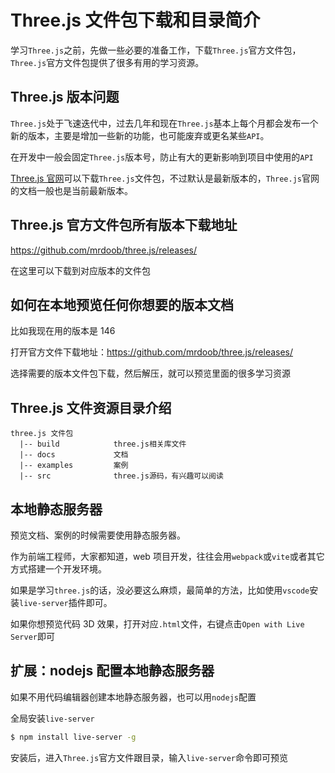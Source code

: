 # Three.js 文件包下载和目录简介

学习`Three.js`之前，先做一些必要的准备工作，下载`Three.js`官方文件包，`Three.js`官方文件包提供了很多有用的学习资源。

## Three.js 版本问题

`Three.js`处于飞速迭代中，过去几年和现在`Three.js`基本上每个月都会发布一个新的版本，主要是增加一些新的功能，也可能废弃或更名某些`API`。

在开发中一般会固定`Three.js`版本号，防止有大的更新影响到项目中使用的`API`

[Three.js 官网](https://threejs.org/)可以下载`Three.js`文件包，不过默认是最新版本的，`Three.js`官网的文档一般也是当前最新版本。

## Three.js 官方文件包所有版本下载地址

https://github.com/mrdoob/three.js/releases/

在这里可以下载到对应版本的文件包

## 如何在本地预览任何你想要的版本文档

比如我现在用的版本是 146

打开官方文件下载地址：https://github.com/mrdoob/three.js/releases/

选择需要的版本文件包下载，然后解压，就可以预览里面的很多学习资源

## Three.js 文件资源目录介绍

```
three.js 文件包
  |-- build            three.js相关库文件
  |-- docs             文档
  |-- examples         案例
  |-- src              three.js源码，有兴趣可以阅读
```

## 本地静态服务器

预览文档、案例的时候需要使用静态服务器。

作为前端工程师，大家都知道，web 项目开发，往往会用`webpack`或`vite`或者其它方式搭建一个开发环境。

如果是学习`three.js`的话，没必要这么麻烦，最简单的方法，比如使用`vscode`安装`live-server`插件即可。

如果你想预览代码 3D 效果，打开对应`.html`文件，右键点击`Open with Live Server`即可

## 扩展：nodejs 配置本地静态服务器

如果不用代码编辑器创建本地静态服务器，也可以用`nodejs`配置

全局安装`live-server`

```sh
$ npm install live-server -g
```

安装后，进入`Three.js`官方文件跟目录，输入`live-server`命令即可预览
